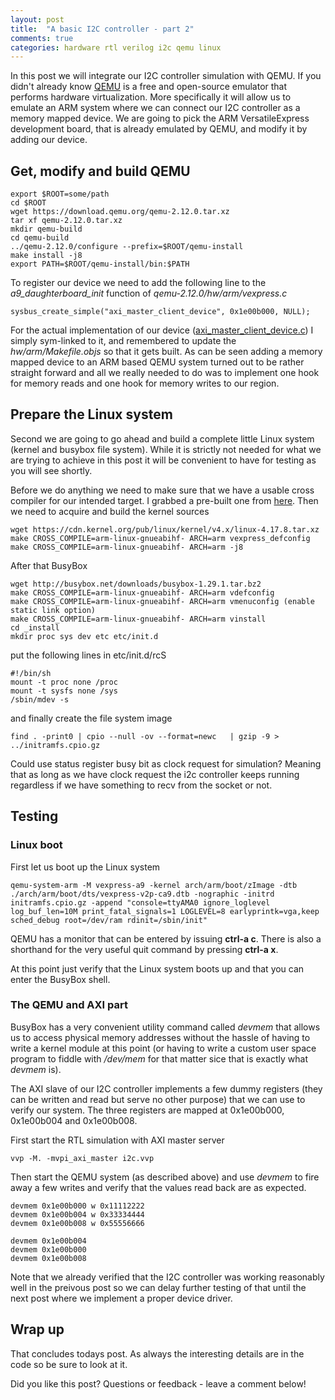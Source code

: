 ```yaml
---
layout: post
title:  "A basic I2C controller - part 2"
comments: true
categories: hardware rtl verilog i2c qemu linux
---
```


In this post we will integrate our I2C controller simulation with QEMU. If
you didn't already know [QEMU](https://en.wikipedia.org/wiki/QEMU) is a free and
open-source emulator that performs hardware virtualization. More specifically
it will allow us to emulate an ARM system where we can connect our I2C
controller as a memory mapped device. We are going to pick the ARM
VersatileExpress development board, that is already emulated by QEMU, and
modify it by adding our device.

## Get, modify and build QEMU
```
export $ROOT=some/path
cd $ROOT
wget https://download.qemu.org/qemu-2.12.0.tar.xz
tar xf qemu-2.12.0.tar.xz
mkdir qemu-build
cd qemu-build
../qemu-2.12.0/configure --prefix=$ROOT/qemu-install
make install -j8
export PATH=$ROOT/qemu-install/bin:$PATH
```

To register our device we need to add the following line to the
*a9_daughterboard_init* function of *qemu-2.12.0/hw/arm/vexpress.c*
```
sysbus_create_simple("axi_master_client_device", 0x1e00b000, NULL);
```
For the actual implementation of our device
([axi_master_client_device.c](https://github.com/markus-zzz/i2c-controller/blob/master/qemu/axi_master_client_device.c))
I simply sym-linked to it, and remembered to update the *hw/arm/Makefile.objs*
so that it gets built. As can be seen adding a memory mapped device to an ARM
based QEMU system turned out to be rather straight forward and all we really
needed to do was to implement one hook for memory reads and one hook for memory
writes to our region.

## Prepare the Linux system
Second we are going to go ahead and build a complete little Linux system
(kernel and busybox file system). While it is strictly not needed for what we
are trying to achieve in this post it will be convenient to have for testing as
you will see shortly.

Before we do anything we need to make sure that we have a usable cross compiler
for our intended target. I grabbed a pre-built one from
[here](https://releases.linaro.org/components/toolchain/binaries/latest-6/arm-linux-gnueabihf/).
Then we need to acquire and build the kernel sources
```
wget https://cdn.kernel.org/pub/linux/kernel/v4.x/linux-4.17.8.tar.xz
make CROSS_COMPILE=arm-linux-gnueabihf- ARCH=arm vexpress_defconfig
make CROSS_COMPILE=arm-linux-gnueabihf- ARCH=arm -j8
```
After that BusyBox
```
wget http://busybox.net/downloads/busybox-1.29.1.tar.bz2
make CROSS_COMPILE=arm-linux-gnueabihf- ARCH=arm vdefconfig
make CROSS_COMPILE=arm-linux-gnueabihf- ARCH=arm vmenuconfig (enable static link option)
make CROSS_COMPILE=arm-linux-gnueabihf- ARCH=arm vinstall
cd _install
mkdir proc sys dev etc etc/init.d
```
put the following lines in etc/init.d/rcS
```
#!/bin/sh
mount -t proc none /proc
mount -t sysfs none /sys
/sbin/mdev -s
```
and finally create the file system image
```
find . -print0 | cpio --null -ov --format=newc   | gzip -9 > ../initramfs.cpio.gz
```
Could use status register busy bit as clock request for simulation? Meaning
that as long as we have clock request the i2c controller keeps running
regardless if we have something to recv from the socket or not.

## Testing

### Linux boot
First let us boot up the Linux system
```
qemu-system-arm -M vexpress-a9 -kernel arch/arm/boot/zImage -dtb ./arch/arm/boot/dts/vexpress-v2p-ca9.dtb -nographic -initrd initramfs.cpio.gz -append "console=ttyAMA0 ignore_loglevel log_buf_len=10M print_fatal_signals=1 LOGLEVEL=8 earlyprintk=vga,keep sched_debug root=/dev/ram rdinit=/sbin/init"
```
QEMU has a monitor that can be entered by issuing **ctrl-a c**. There is also a
shorthand for the very useful quit command by pressing **ctrl-a x**.


At this point just verify that the Linux system boots up and that you can enter
the BusyBox shell.

### The QEMU and AXI part
BusyBox has a very convenient utility command called *devmem* that allows us to
access physical memory addresses without the hassle of having to write a kernel
module at this point (or having to write a custom user space program to fiddle
with */dev/mem* for that matter sice that is exactly what *devmem* is).

The AXI slave of our I2C controller implements a few dummy registers (they can
be written and read but serve no other purpose) that we can use to verify our
system. The three registers are mapped at 0x1e00b000, 0x1e00b004 and
0x1e00b008.

First start the RTL simulation with AXI master server
```
vvp -M. -mvpi_axi_master i2c.vvp
```
Then start the QEMU system (as described above) and use *devmem* to fire away a
few writes and verify that the values read back are as expected.

```
devmem 0x1e00b000 w 0x11112222
devmem 0x1e00b004 w 0x33334444
devmem 0x1e00b008 w 0x55556666

devmem 0x1e00b004
devmem 0x1e00b000
devmem 0x1e00b008
```
Note that we already verified that the I2C controller was working reasonably
well in the preivous post so we can delay further testing of that until the
next post where we implement a proper device driver.

## Wrap up
That concludes todays post. As always the interesting details are in the code
so be sure to look at it.

Did you like this post? Questions or feedback - leave a comment below!

